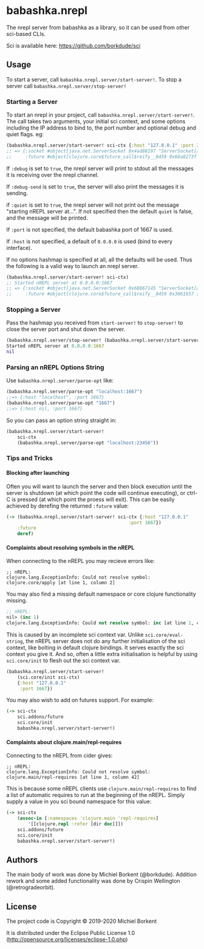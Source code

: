 # babashka.nrepl

The nrepl server from babashka as a library, so it can be used from
other sci-based CLIs.

Sci is available here: https://github.com/borkdude/sci

## Usage

To start a server, call `babashka.nrepl.server/start-server!`. To stop a
server call `babashka.nrepl.server/stop-server!`

### Starting a Server

To start an nrepl in your project, call
`babashka.nrepl.server/start-server!`. The call takes two arguments, your
initial sci context, and some options including the IP address to bind
to, the port number and optional debug and quiet flags. eg:

```clojure
(babashka.nrepl.server/start-server! sci-ctx {:host "127.0.0.1" :port 23456})
;; => {:socket #object[java.net.ServerSocket 0x4ad88197 "ServerSocket[addr=/127.0.0.1,localport=23456]"],
;;     :future #object[clojure.core$future_call$reify__8459 0x68a8273f {:status :pending, :val nil}]}
```

If `:debug` is set to `true`, the nrepl server will print to stdout
all the messages it is receiving over the nrepl channel.

If `:debug-send` is set to `true`, the server will also print the
messages it is sending.

if `:quiet` is set to `true`, the nrepl server will not print out the
message "starting nREPL server at...". If not specified then the
default `quiet` is false, and the message will be printed.

If `:port` is not specified, the default babashka port of 1667 is
used.

If `:host` is not specified, a default of `0.0.0.0` is used (bind
to every interface).

If no options hashmap is specified at all, all the defaults will be
used. Thus the following is a valid way to launch an nrepl server.

```clojure
(babashka.nrepl.server/start-server! sci-ctx)
;; Started nREPL server at 0.0.0.0:1667
;; => {:socket #object[java.net.ServerSocket 0x68867145 "ServerSocket[addr=/0.0.0.0,localport=1667]"],
;;     :future #object[clojure.core$future_call$reify__8459 0x3061657 {:status :pending, :val nil}]}

```

### Stopping a Server

Pass the hashmap you received from `start-server!` to `stop-server!`
to close the server port and shut down the server.

```clojure
(babashka.nrepl.server/stop-server! (babashka.nrepl.server/start-server! {}))
Started nREPL server at 0.0.0.0:1667
nil
```

### Parsing an nREPL Options String

Use `babashka.nrepl.server/parse-opt` like:

```clojure
(babashka.nrepl.server/parse-opt "localhost:1667")
;;=> {:host "localhost", :port 1667}
(babashka.nrepl.server/parse-opt "1667")
;;=> {:host nil, :port 1667}
```

So you can pass an option string straight in:

```clojure
(babashka.nrepl.server/start-server!
    sci-ctx
    (babashka.nrepl.server/parse-opt "localhost:23456"))
```

### Tips and Tricks

#### Blocking after launching

Often you will want to launch the server and then block execution
until the server is shutdown (at which point the code will continue
executing), or ctrl-C is pressed (at which point the proess will
exit). This can be easily achieved by derefing the returned `:future`
value:

```clojure
(-> (babashka.nrepl.server/start-server! sci-ctx {:host "127.0.0.1"
                                             :port 1667})
    :future
    deref)
```

#### Complaints about resolving symbols in the nREPL

When connecting to the nREPL you may recieve errors like:

```
;; nREPL:
clojure.lang.ExceptionInfo: Could not resolve symbol: clojure.core/apply [at line 1, column 2]
```

You may also find a missing default namespace or core clojure
functionality missing.

```clojure
;; nREPL:
nil> (inc 1)
clojure.lang.ExceptionInfo: Could not resolve symbol: inc [at line 1, column 2]
```

This is caused by an incomplete sci context var. Unlike
`sci.core/eval-string`, the nREPL server does not do any further
initialisation of the sci context, like bolting in default clojure
bindings. It serves exactly the sci context you give it. And so, often
a little extra initialisation is helpful by using `sci.core/init`
to flesh out the sci context var.

```clojure
(babashka.nrepl.server/start-server!
    (sci.core/init sci-ctx)
    {:host "127.0.0.1"
     :port 1667})
```

You may also wish to add on futures support. For example:

```clojure
(-> sci-ctx
    sci.addons/future
    sci.core/init
    babashka.nrepl.server/start-server!)
```

#### Complaints about clojure.main/repl-requires

Connecting to the nREPL from cider gives:

```
;; nREPL:
clojure.lang.ExceptionInfo: Could not resolve symbol: clojure.main/repl-requires [at line 1, column 42]
```

This is because some nREPL clients use `clojure.main/repl-requires` to
find a list of automatic requires to run at the beginning of the
nREPL. Simply supply a value in you sci bound namespace for this
value:

```clojure
(-> sci-ctx
    (assoc-in [:namespaces 'clojure.main 'repl-requires]
        '[[clojure.repl :refer [dir doc]]])
    sci.addons/future
    sci.core/init
    babashka.nrepl.server/start-server!)
```

## Authors

The main body of work was done by Michiel Borkent (@borkdude). Addition rework and some added functionality was done by Crispin Wellington (@retrogradeorbit).

## License

The project code is Copyright © 2019-2020 Michiel Borkent

It is distributed under the Eclipse Public License 1.0
(http://opensource.org/licenses/eclipse-1.0.php)
